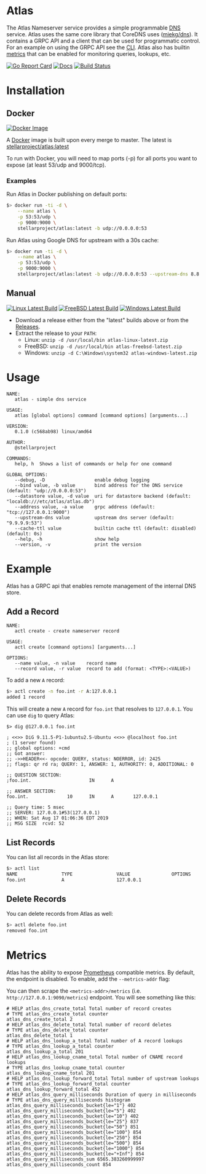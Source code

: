 # Atlas

The Atlas Nameserver service provides a simple programmable [DNS](https://www.cloudflare.com/learning/dns/what-is-dns/) service.
Atlas uses the same core library that CoreDNS uses ([miekg/dns](https://github.com/miekg/dns)).  It contains a GRPC API and a client
that can be used for programmatic control.  For an example on using the GRPC API see the [CLI](cmd/actl/).  Atlas also has builtin
[metrics](https://github.com/stellarproject/atlas#metrics) that can be enabled for monitoring queries, lookups, etc.

[![Go Report Card](https://goreportcard.com/badge/github.com/stellarproject/atlas)](https://goreportcard.com/report/github.com/stellarproject/atlas) [![Docs](https://godoc.org/github.com/stellarproject/atlas?status.svg)](http://godoc.org/github.com/stellarproject/atlas) [![Build Status](https://action-badges.now.sh/JasonEtco/action-badges)](https://github.com/stellarproject/atlas/actions)

# Installation

## Docker
[![Docker Image](https://img.shields.io/badge/stellarproject%2Fatlas%3Alatest-docker%20image-blue)](https://cloud.docker.com/u/stellarproject/repository/docker/stellarproject/atlas)

A [Docker](https://www.docker.com) image is built upon every merge to master.  The latest is [stellarproject/atlas:latest](https://cloud.docker.com/u/stellarproject/repository/docker/stellarproject/atlas)

To run with Docker, you will need to map ports (-p) for all ports you want to expose (at least 53/udp and 9000/tcp).

### Examples

Run Atlas in Docker publishing on default ports:

```bash
$> docker run -ti -d \
	--name atlas \
	-p 53:53/udp \
	-p 9000:9000 \
	stellarproject/atlas:latest -b udp://0.0.0.0:53
```

Run Atlas using Google DNS for upstream with a 30s cache:
```bash
$> docker run -ti -d \
	--name atlas \
	-p 53:53/udp \
	-p 9000:9000 \
	stellarproject/atlas:latest -b udp://0.0.0.0:53 --upstream-dns 8.8.8.8:53 --cache-ttl 30s
```

## Manual

[![Linux Latest Build](https://img.shields.io/badge/linux-latest-green)](https://stellarproject-public.s3.amazonaws.com/atlas/atlas-linux-latest.zip) [![FreeBSD Latest Build](https://img.shields.io/badge/freebsd-latest-green)](https://stellarproject-public.s3.amazonaws.com/atlas/atlas-freebsd-latest.zip) [![Windows Latest Build](https://img.shields.io/badge/windows-latest-green)](https://stellarproject-public.s3.amazonaws.com/atlas/atlas-windows-latest.zip)

- Download a release either from the "latest" builds above or from the [Releases](https://github.com/stellarproject/atlas/releases).
- Extract the release to your `PATH`:
  - Linux: `unzip -d /usr/local/bin atlas-linux-latest.zip`
  - FreeBSD: `unzip -d /usr/local/bin atlas-freebsd-latest.zip`
  - Windows: `unzip -d C:\Windows\system32 atlas-windows-latest.zip`

# Usage

```
NAME:
   atlas - simple dns service

USAGE:
   atlas [global options] command [command options] [arguments...]

VERSION:
   0.1.0 (c568ab98) linux/amd64

AUTHOR:
   @stellarproject

COMMANDS:
   help, h  Shows a list of commands or help for one command

GLOBAL OPTIONS:
   --debug, -D                  enable debug logging
   --bind value, -b value       bind address for the DNS service (default: "udp://0.0.0.0:53")
   --datastore value, -d value  uri for datastore backend (default: "localdb:///etc/atlas/atlas.db")
   --address value, -a value    grpc address (default: "tcp://127.0.0.1:9000")
   --upstream-dns value         upstream dns server (default: "9.9.9.9:53")
   --cache-ttl value            builtin cache ttl (default: disabled) (default: 0s)
   --help, -h                   show help
   --version, -v                print the version
```

# Example

Atlas has a GRPC api that enables remote management of the internal DNS store.

## Add a Record

```
NAME:
   actl create - create nameserver record

USAGE:
   actl create [command options] [arguments...]

OPTIONS:
   --name value, -n value    record name
   --record value, -r value  record to add (format: <TYPE>:<VALUE>)
```

To add a new `A` record:

```bash
$> actl create -n foo.int -r A:127.0.0.1
added 1 record
```

This will create a new `A` record for `foo.int` that resolves to `127.0.0.1`.  You
can use `dig` to query Atlas:

```
$> dig @127.0.0.1 foo.int

; <<>> DiG 9.11.5-P1-1ubuntu2.5-Ubuntu <<>> @localhost foo.int
; (1 server found)
;; global options: +cmd
;; Got answer:
;; ->>HEADER<<- opcode: QUERY, status: NOERROR, id: 2425
;; flags: qr rd ra; QUERY: 1, ANSWER: 1, AUTHORITY: 0, ADDITIONAL: 0

;; QUESTION SECTION:
;foo.int.                     IN      A

;; ANSWER SECTION:
foo.int.              10      IN      A       127.0.0.1

;; Query time: 5 msec
;; SERVER: 127.0.0.1#53(127.0.0.1)
;; WHEN: Sat Aug 17 01:06:36 EDT 2019
;; MSG SIZE  rcvd: 52

```

## List Records

You can list all records in the Atlas store:

```bash
$> actl list
NAME                TYPE                VALUE               OPTIONS
foo.int             A                   127.0.0.1
```

## Delete Records

You can delete records from Atlas as well:

```bash
$> actl delete foo.int
removed foo.int
```

# Metrics
Atlas has the ability to expose [Prometheus](https://prometheus.io) compatible metrics.  By default, the endpoint is disabled.  To enable, add the `--metrics-addr` flag:


You can then scrape the `<metrics-addr>/metrics` (i.e. `http://127.0.0.1:9090/metrics`) endpoint.  You will see something like this:

```
# HELP atlas_dns_create_total Total number of record creates
# TYPE atlas_dns_create_total counter
atlas_dns_create_total 2
# HELP atlas_dns_delete_total Total number of record deletes
# TYPE atlas_dns_delete_total counter
atlas_dns_delete_total 1
# HELP atlas_dns_lookup_a_total Total number of A record lookups
# TYPE atlas_dns_lookup_a_total counter
atlas_dns_lookup_a_total 201
# HELP atlas_dns_lookup_cname_total Total number of CNAME record lookups
# TYPE atlas_dns_lookup_cname_total counter
atlas_dns_lookup_cname_total 201
# HELP atlas_dns_lookup_forward_total Total number of upstream lookups
# TYPE atlas_dns_lookup_forward_total counter
atlas_dns_lookup_forward_total 452
# HELP atlas_dns_query_milliseconds Duration of query in milliseconds
# TYPE atlas_dns_query_milliseconds histogram
atlas_dns_query_milliseconds_bucket{le="1"} 402
atlas_dns_query_milliseconds_bucket{le="5"} 402
atlas_dns_query_milliseconds_bucket{le="10"} 402
atlas_dns_query_milliseconds_bucket{le="25"} 837
atlas_dns_query_milliseconds_bucket{le="50"} 851
atlas_dns_query_milliseconds_bucket{le="100"} 854
atlas_dns_query_milliseconds_bucket{le="250"} 854
atlas_dns_query_milliseconds_bucket{le="500"} 854
atlas_dns_query_milliseconds_bucket{le="1000"} 854
atlas_dns_query_milliseconds_bucket{le="+Inf"} 854
atlas_dns_query_milliseconds_sum 6565.383260999997
atlas_dns_query_milliseconds_count 854
```
